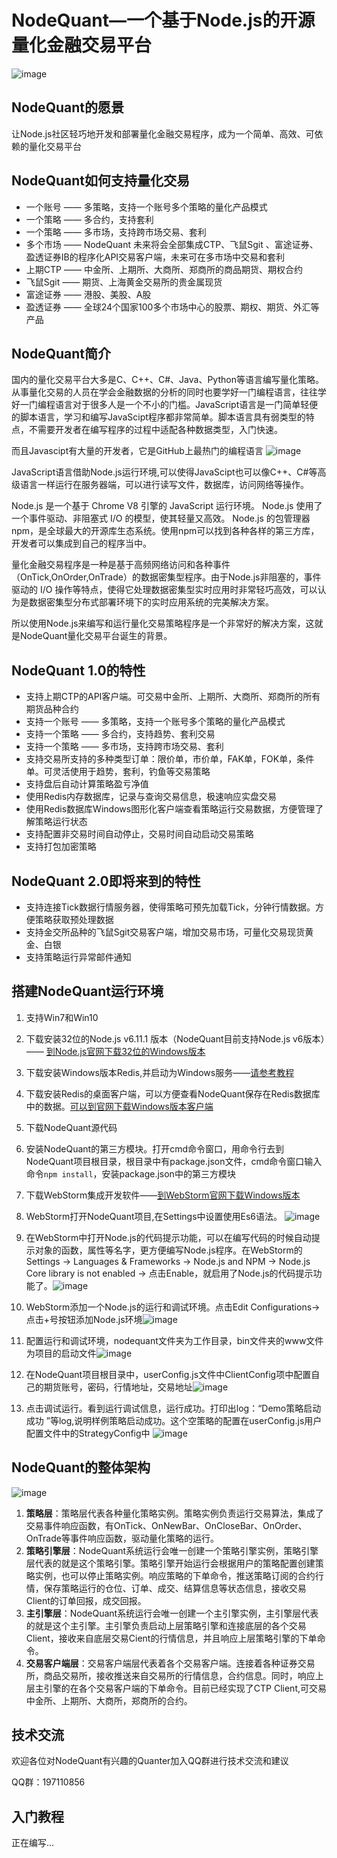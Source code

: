 # NodeQuant—一个基于Node.js的开源量化金融交易平台
![image](http://i2.kiimg.com/1949/2fbd754431d72fa9.jpg)

## NodeQuant的愿景

让Node.js社区轻巧地开发和部署量化金融交易程序，成为一个简单、高效、可依赖的量化交易平台

## NodeQuant如何支持量化交易

- 一个账号 —— 多策略，支持一个账号多个策略的量化产品模式
- 一个策略 —— 多合约，支持套利
- 一个策略 —— 多市场，支持跨市场交易、套利
- 多个市场 —— NodeQuant 未来将会全部集成CTP、飞鼠Sgit 、富途证券、盈透证券IB的程序化API交易客户端，未来可在多市场中交易和套利
- 上期CTP  —— 中金所、上期所、大商所、郑商所的商品期货、期权合约
- 飞鼠Sgit —— 期货、上海黄金交易所的贵金属现货
- 富途证券 —— 港股、美股、A股
- 盈透证券 —— 全球24个国家100多个市场中心的股票、期权、期货、外汇等产品

## NodeQuant简介
国内的量化交易平台大多是C、C++、C#、Java、Python等语言编写量化策略。从事量化交易的人员在学会金融数据的分析的同时也要学好一门编程语言，往往学好一门编程语言对于很多人是一个不小的门槛。JavaScript语言是一门简单轻便的脚本语言，学习和编写JavaScipt程序都非常简单。脚本语言具有弱类型的特点，不需要开发者在编写程序的过程中适配各种数据类型，入门快速。

而且Javascipt有大量的开发者，它是GitHub上最热门的编程语言
![image](http://i2.kiimg.com/1949/f5d21c3656d0792c.jpg)

JavaScript语言借助Node.js运行环境,可以使得JavaScipt也可以像C++、C#等高级语言一样运行在服务器端，可以进行读写文件，数据库，访问网络等操作。

Node.js 是一个基于 Chrome V8 引擎的 JavaScript 运行环境。 
Node.js 使用了一个事件驱动、非阻塞式 I/O 的模型，使其轻量又高效。 
Node.js 的包管理器 npm，是全球最大的开源库生态系统。使用npm可以找到各种各样的第三方库，开发者可以集成到自己的程序当中。

量化金融交易程序是一种是基于高频网络访问和各种事件（OnTick,OnOrder,OnTrade）的数据密集型程序。由于Node.js非阻塞的，事件驱动的 I/O 操作等特点，使得它处理数据密集型实时应用时非常轻巧高效，可以认为是数据密集型分布式部署环境下的实时应用系统的完美解决方案。

所以使用Node.js来编写和运行量化交易策略程序是一个非常好的解决方案，这就是NodeQuant量化交易平台诞生的背景。

## NodeQuant 1.0的特性
- 支持上期CTP的API客户端。可交易中金所、上期所、大商所、郑商所的所有期货品种合约
- 支持一个账号 —— 多策略，支持一个账号多个策略的量化产品模式
- 支持一个策略 —— 多合约，支持趋势、套利交易
- 支持一个策略 —— 多市场，支持跨市场交易、套利
- 支持交易所支持的多种类型订单：限价单，市价单，FAK单，FOK单，条件单。可灵活使用于趋势，套利，钓鱼等交易策略
- 支持盘后自动计算策略盈亏净值
- 使用Redis内存数据库，记录与查询交易信息，极速响应实盘交易
- 使用Redis数据库Windows图形化客户端查看策略运行交易数据，方便管理了解策略运行状态
- 支持配置非交易时间自动停止，交易时间自动启动交易策略
- 支持打包加密策略

## NodeQuant 2.0即将来到的特性
- 支持连接Tick数据行情服务器，使得策略可预先加载Tick，分钟行情数据。方便策略获取预处理数据
- 支持金交所品种的飞鼠Sgit交易客户端，增加交易市场，可量化交易现货黄金、白银
- 支持策略运行异常邮件通知


## 搭建NodeQuant运行环境
1. 支持Win7和Win10
2. 下载安装32位的Node.js v6.11.1 版本（NodeQuant目前支持Node.js v6版本）—— [到Node.js官网下载32位的Windows版本](https://nodejs.org/en/download/)
3. 下载安装Windows版本Redis,并启动为Windows服务——[请参考教程](http://keenwon.com/1275.html)

4. 下载安装Redis的桌面客户端，可以方便查看NodeQuant保存在Redis数据库中的数据。[可以到官网下载Windows版本客户端](https://redisdesktop.com/download)
5. 下载NodeQuant源代码
6. 安装NodeQuant的第三方模块。打开cmd命令窗口，用命令行去到NodeQuant项目根目录，根目录中有package.json文件，cmd命令窗口输入命令```npm install```，安装package.json中的第三方模块

7. 下载WebStorm集成开发软件——[到WebStorm官网下载Windows版本](http://www.jetbrains.com/webstorm/)
8. WebStorm打开NodeQuant项目,在Settings中设置使用Es6语法。 ![image](http://i2.kiimg.com/1949/c8ce699f9931f362.png)
9. 在WebStorm中打开Node.js的代码提示功能，可以在编写代码的时候自动提示对象的函数，属性等名字，更方便编写Node.js程序。在WebStorm的Settings -> Languages & Frameworks -> Node.js and NPM -> Node.js Core library is not enabled -> 点击Enable，就启用了Node.js的代码提示功能了。![image](http://i2.kiimg.com/1949/9762caca3f7503f6.png)
10. WebStorm添加一个Node.js的运行和调试环境。点击Edit Configurations->点击+号按钮添加Node.js环境![image](http://i1.buimg.com/1949/c9b638912962296f.png)
11. 配置运行和调试环境，nodequant文件夹为工作目录，bin文件夹的www文件为项目的启动文件![image](http://i2.kiimg.com/1949/e5fee1112eec9505.png)
12. 在NodeQuant项目根目录中，userConfig.js文件中ClientConfig项中配置自己的期货账号，密码，行情地址，交易地址![image](http://i2.kiimg.com/1949/8ec64b786a491c98.png)
13. 点击调试运行。看到运行调试信息，运行成功。打印出log：“Demo策略启动成功 ”等log,说明样例策略启动成功。这个空策略的配置在userConfig.js用户配置文件中的StrategyConfig中
![image](http://i1.buimg.com/1949/4536d5524e146b29.png)
## NodeQuant的整体架构

![image](http://i2.kiimg.com/1949/5c05aec0fc211d76.png)

1. **策略层**：策略层代表各种量化策略实例。策略实例负责运行交易算法，集成了交易事件响应函数，有OnTick、OnNewBar、OnCloseBar、OnOrder、OnTrade等事件响应函数，驱动量化策略的运行。
2. **策略引擎层**：NodeQuant系统运行会唯一创建一个策略引擎实例，策略引擎层代表的就是这个策略引擎。策略引擎开始运行会根据用户的策略配置创建策略实例，也可以停止策略实例。响应策略的下单命令，推送策略订阅的合约行情，保存策略运行的仓位、订单、成交、结算信息等状态信息，接收交易Client的订单回报，成交回报。
3. **主引擎层**：NodeQuant系统运行会唯一创建一个主引擎实例，主引擎层代表的就是这个主引擎。主引擎负责启动上层策略引擎和连接底层的各个交易Client，接收来自底层交易Cient的行情信息，并且响应上层策略引擎的下单命令。
4. **交易客户端层**：交易客户端层代表着各个交易客户端。连接着各种证券交易所，商品交易所，接收推送来自交易所的行情信息，合约信息。同时，响应上层主引擎的在各个交易客户端的下单命令。目前已经实现了CTP Client,可交易中金所、上期所、大商所，郑商所的合约。

## 技术交流

欢迎各位对NodeQuant有兴趣的Quanter加入QQ群进行技术交流和建议

QQ群：197110856

## 入门教程
正在编写...
